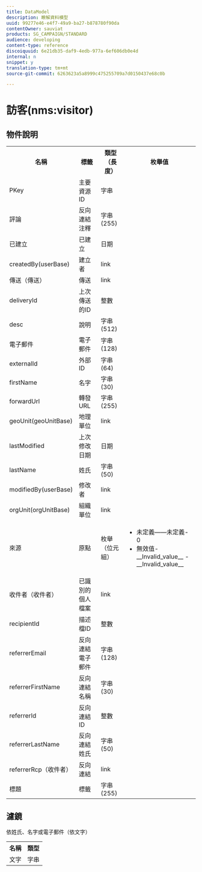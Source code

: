 ```yaml
---
title: DataModel
description: 瞭解資料模型
uuid: 99277e46-e4f7-49a9-ba27-b878780f90da
contentOwner: sauviat
products: SG_CAMPAIGN/STANDARD
audience: developing
content-type: reference
discoiquuid: 6e21db35-daf9-4edb-977a-6ef606db0e4d
internal: n
snippet: y
translation-type: tm+mt
source-git-commit: 6263623a5a8999c475255709a7d0150437e68c0b

---
```



# 訪客(nms:visitor)

## 物件說明

<table>
    <tr>
        <th>名稱</th>
        <th>標籤</th>
        <th>類型（長度）</th>
        <th>枚舉值</th>
    </tr>
    <tr>
        <td>PKey</td>
        <td>主要資源ID</td>
        <td>字串 </td>
        <td> </td>
    </tr>
    <tr>
        <td>評論</td>
        <td>反向連結注釋</td>
        <td>字串(255)</td>
        <td> </td>
    </tr>
    <tr>
        <td>已建立</td>
        <td>已建立</td>
        <td>日期 </td>
        <td> </td>
    </tr>
    <tr>
        <td>createdBy(userBase)</td>
        <td>建立者</td>
        <td>link </td>
        <td> </td>
    </tr>
    <tr>
        <td>傳送（傳送）</td>
        <td>傳送</td>
        <td>link </td>
        <td> </td>
    </tr>
    <tr>
        <td>deliveryId</td>
        <td>上次傳送的ID</td>
        <td>整數 </td>
        <td> </td>
    </tr>
    <tr>
        <td>desc</td>
        <td>說明</td>
        <td>字串(512)</td>
        <td> </td>
    </tr>
    <tr>
        <td>電子郵件</td>
        <td>電子郵件</td>
        <td>字串(128)</td>
        <td> </td>
    </tr>
    <tr>
        <td>externalId</td>
        <td>外部ID</td>
        <td>字串(64)</td>
        <td> </td>
    </tr>
    <tr>
        <td>firstName</td>
        <td>名字</td>
        <td>字串(30)</td>
        <td> </td>
    </tr>
    <tr>
        <td>forwardUrl</td>
        <td>轉發URL</td>
        <td>字串(255)</td>
        <td> </td>
    </tr>
    <tr>
        <td>geoUnit(geoUnitBase)</td>
        <td>地理單位</td>
        <td>link </td>
        <td> </td>
    </tr>
    <tr>
        <td>lastModified</td>
        <td>上次修改日期</td>
        <td>日期 </td>
        <td> </td>
    </tr>
    <tr>
        <td>lastName</td>
        <td>姓氏</td>
        <td>字串(50)</td>
        <td> </td>
    </tr>
    <tr>
        <td>modifiedBy(userBase)</td>
        <td>修改者</td>
        <td>link </td>
        <td> </td>
    </tr>
    <tr>
        <td>orgUnit(orgUnitBase)</td>
        <td>組織單位</td>
        <td>link </td>
        <td> </td>
    </tr>
    <tr>
        <td>來源</td>
        <td>原點</td>
        <td>枚舉（位元組） </td>
        <td>
            <ul>
            <li>未定義——未定義- 0</li>
            <li>無效值- __Invalid_value__ - __Invalid_value__</li>
            </ul>
        </td>
    </tr>
    <tr>
        <td>收件者（收件者）</td>
        <td>已識別的個人檔案</td>
        <td>link </td>
        <td> </td>
    </tr>
    <tr>
        <td>recipientId</td>
        <td>描述檔ID</td>
        <td>整數 </td>
        <td> </td>
    </tr>
    <tr>
        <td>referrerEmail</td>
        <td>反向連結電子郵件</td>
        <td>字串(128)</td>
        <td> </td>
    </tr>
    <tr>
        <td>referrerFirstName</td>
        <td>反向連結名稱</td>
        <td>字串(30)</td>
        <td> </td>
    </tr>
    <tr>
        <td>referrerId</td>
        <td>反向連結ID</td>
        <td>整數 </td>
        <td> </td>
    </tr>
    <tr>
        <td>referrerLastName</td>
        <td>反向連結姓氏</td>
        <td>字串(50)</td>
        <td> </td>
    </tr>
    <tr>
        <td>referrerRcp（收件者）</td>
        <td>反向連結</td>
        <td>link </td>
        <td> </td>
    </tr>
    <tr>
        <td>標題</td>
        <td>標籤</td>
        <td>字串(255)</td>
        <td> </td>
    </tr>
</table>

## 濾鏡

依姓氏、名字或電子郵件（依文字）</p>

<table>
        <tr>
        <th>名稱</th>
        <th>類型</th>
        </tr>
        <tr>
        <td>文字</td>
        <td>字串</td>
        </tr>
    </table>